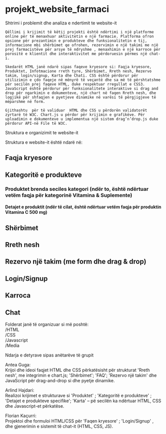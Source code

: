 # projekt_website_farmaci

Shtrimi i problemit dhe analiza e ndertimit te website-it

	Qëllimi i krijimit të këtij projekti është ndërtimi i një platforme online për të menaxhuar aktivitetin e një farmacie. Platforma ofron opsione për prezantimin e produkteve dhe funksionalitetin e tij, informacione mbi shërbimet qe ofrohen, rezervimin e një takimi me një prej farmacistëve për arsye të ndryshme , menaxhimin e një karroce për porositë e klientit dhe interaktivitet me përdoruesin përmes një chat-i.

	Skedarët HTML janë ndarë sipas faqeve kryesore si: Faqja kryesore, Produktet, Infotmacione rreth tyre, Shërbimet, Rreth nesh, Rezervo takim, login/signup, Karta dhe Chati. CSS është përdorur për stilizimin e çdo faqeje në mënyrë të veçantë dhe sa më të përshtatshme për secilën prej faqeve HTML, duke respektuar rregullat e CSS3. JavaScript është përdorur për funksionalitete interaktive si drag and drop për ngarkimin e dokumenteve, një chart në faqen Rreth nesh, dhe logjikë për shfaqjen e pyetjeve dinamike në varësi të përgjigjeve të mëparshme në form.

	Gjithashtu  për të validuar  HTML dhe CSS u përdorën validatorët zyrtarë të W3C. Chart.js u përdor për krijimin e grafikëve. Për uploadimin e dokumenteve u implementua një sistem drag’n’drop.js duke përdorur API-në File të W3C.

Struktura e organizimit te website-it

Struktura e website-it është ndarë në:

## Faqja kryesore  
## Kategoritë e produkteve  
### Produktet brenda seciles kategori (ndër to, është ndërtuar vetëm faqja për kategorinë Vitamina & Suplemente)  
#### Detajet e produktit (ndër të cilat, është ndërtuar vetëm faqja për produktin Vitamina C 500 mg)  
## Shërbimet  
## Rreth nesh  
## Rezervo një takim (me form dhe drag & drop)  
## Login/Signup  
## Karroca  
## Chat  

Folderat janë të organizuar si më poshtë:  
/HTML  
/CSS  
/Javascript  
/Media  

Ndarja e detyrave sipas anëtarëve të grupit  

Antea Guga:  
Krijoi dhe ideoi faqjet HTML dhe CSS përkatësisht për strukturat 'Rreth nesh', me integrimin e chart.js; 'Shërbimet';  'FAQ'; 'Rezervo një takim' dhe JavaScript për drag-and-drop si dhe pyetje dinamike.  

Arlind Hajdari:  
Realizoi krijimet e  strukturave si 'Produktet' ; 'Kategoritë e produkteve' ; 'Detajet e produkteve specifike'; 'Karta' – pë secilën ka ndërtuar HTML, CSS dhe Javascript-et përkatëse.  

Florian Kaçurri:  
Projektoi dhe formuloi HTML/CSS për  'Faqen kryesore' ; 'Login/Signup' , dhe gjenerimin e sistemit të chat-it (HTML, CSS, JS).
